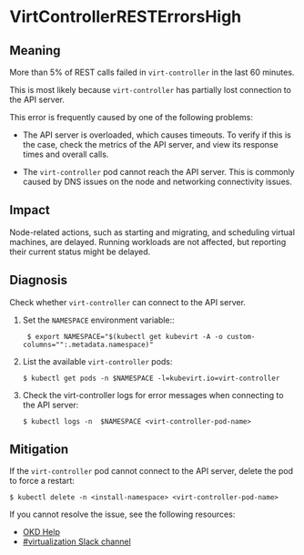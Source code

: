 <!-- Edited by Jiří Herrmann, 7 Nov 2022 -->

# VirtControllerRESTErrorsHigh

## Meaning

More than 5% of REST calls failed in `virt-controller` in the last 60 minutes. 

This is most likely because `virt-controller` has partially lost connection to the API server.

This error is frequently caused by one of the following problems:

- The API server is overloaded, which causes timeouts. To verify if this is the case, check the metrics of the API server, and view its response times and overall calls.

- The `virt-controller` pod cannot reach the API server. This is commonly caused by DNS issues on the node and networking connectivity issues.

## Impact

Node-related actions, such as starting and migrating, and scheduling virtual machines, are delayed. Running workloads are not affected, but reporting their current status might be delayed.

## Diagnosis

Check whether `virt-controller` can connect to the API server.

1. Set the `NAMESPACE` environment variable::
    ```
     $ export NAMESPACE="$(kubectl get kubevirt -A -o custom-columns="":.metadata.namespace)"
    ```

2. List the available `virt-controller` pods:

    ```
    $ kubectl get pods -n $NAMESPACE -l=kubevirt.io=virt-controller
    ```

3. Check the virt-controller logs for error messages when connecting to the API server:

    ```
    $ kubectl logs -n  $NAMESPACE <virt-controller-pod-name>
    ```


## Mitigation

If the `virt-controller` pod cannot connect to the API server, delete the pod to force a restart:

```
$ kubectl delete -n <install-namespace> <virt-controller-pod-name>
```

<!--DS: If you cannot resolve the issue, log in to the link:https://access.redhat.com[Customer Portal] and open a support case, attaching the artifacts gathered during the Diagnosis procedure.-->
<!--USstart-->
If you cannot resolve the issue, see the following resources:

- [OKD Help](https://www.okd.io/help/)
- [#virtualization Slack channel](https://kubernetes.slack.com/channels/virtualization)
<!--USend-->
